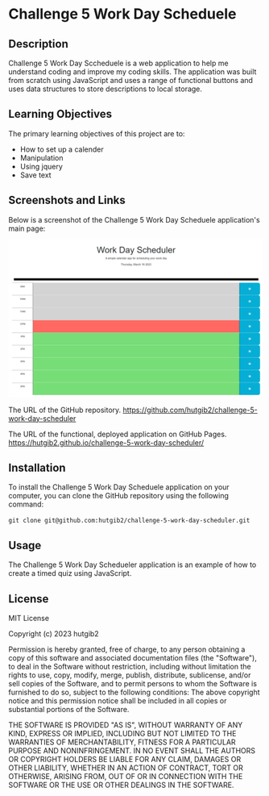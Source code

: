 # Challenge 5 Work Day Scheduele

## Description

Challenge 5 Work Day Sccheduele is a web application to help me understand coding and improve my coding skills. The application was built from scratch using JavaScript and uses a range of functional buttons and uses data structures to store descriptions to local storage.

## Learning Objectives

The primary learning objectives of this project are to:

-   How to set up a calender
-   Manipulation
-   Using jquery
-   Save text

## Screenshots and Links

Below is a screenshot of the Challenge 5 Work Day Scheduele application's main page:

![screenshot of application](/images/app.PNG  "application main page")

The URL of the GitHub repository.
https://github.com/hutgib2/challenge-5-work-day-scheduler 

The URL of the functional, deployed application on GitHub Pages.
https://hutgib2.github.io/challenge-5-work-day-scheduler/

## Installation

To install the Challenge 5 Work Day Scheduele application on your computer, you can clone the GitHub repository using the following command:

`git clone git@github.com:hutgib2/challenge-5-work-day-scheduler.git` 

## Usage

The Challenge 5 Work Day Schedueler application is an example of how to create a timed quiz using JavaScript.

## License

MIT License

Copyright (c) 2023 hutgib2

Permission is hereby granted, free of charge, to any person obtaining a copy of this software and associated documentation files (the "Software"), to deal in the Software without restriction, including without limitation the rights to use, copy, modify, merge, publish, distribute, sublicense, and/or sell copies of the Software, and to permit persons to whom the Software is furnished to do so, subject to the following conditions: The above copyright notice and this permission notice shall be included in all copies or substantial portions of the Software.

THE SOFTWARE IS PROVIDED "AS IS", WITHOUT WARRANTY OF ANY KIND, EXPRESS OR IMPLIED, INCLUDING BUT NOT LIMITED TO THE WARRANTIES OF MERCHANTABILITY, FITNESS FOR A PARTICULAR PURPOSE AND NONINFRINGEMENT. IN NO EVENT SHALL THE AUTHORS OR COPYRIGHT HOLDERS BE LIABLE FOR ANY CLAIM, DAMAGES OR OTHER LIABILITY, WHETHER IN AN ACTION OF CONTRACT, TORT OR OTHERWISE, ARISING FROM, OUT OF OR IN CONNECTION WITH THE SOFTWARE OR THE USE OR OTHER DEALINGS IN THE SOFTWARE.